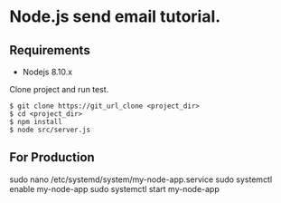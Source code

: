# Node.js send email tutorial.

## Requirements

* Nodejs 8.10.x

Clone project and run test.

```
$ git clone https://git_url_clone <project_dir>
$ cd <project_dir>
$ npm install
$ node src/server.js
```

## For Production
sudo nano /etc/systemd/system/my-node-app.service
sudo systemctl enable my-node-app
sudo systemctl start my-node-app